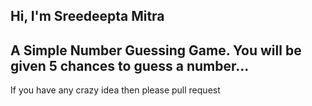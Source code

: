 ## Hi, I'm Sreedeepta Mitra
## A Simple Number Guessing Game. You will be given 5 chances to guess a number...


If you have any crazy idea then please pull request




